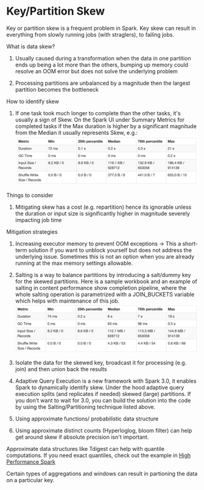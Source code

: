 # Key/Partition Skew

Key or partition skew is a frequent problem in Spark. Key skew can result in everything from slowly running jobs (with straglers), to failing jobs.


What is data skew?

1. Usually caused during a transformation when the data in one partition ends up being a lot more than the others, bumping up memory could resolve an OOM error but does not solve the underlying problem

1. Processing partitions are unbalanced by a magnitude then the largest partition becomes the bottleneck


How to identify skew

1. If one task took much longer to complete than the other tasks, it's usually a sign of Skew. On the Spark UI under Summary Metrics for completed tasks if the Max duration is higher by a significant magnitude from the Median it usually represents Skew, e.g.:
![Key-Skew-Spark-UI](../imgs/spark-skewed.png)

Things to consider

1. Mitigating skew has a cost (e.g. repartition) hence its ignorable unless the duration or input size is significantly higher in magnitude severely impacting job time


Mitigation strategies

1. Increasing executor memory to prevent OOM exceptions -> This a short-term solution if you want to unblock yourself but does not address the underlying issue. Sometimes this is not an option when you are already running at the max memory settings allowable. 

1. Salting is a way to balance partitions by introducing a salt/dummy key for the skewed partitions. Here is a sample workbook and an example of salting in content performance show completion pipeline, where the whole salting operation is parametrized with a JOIN_BUCKETS variable which helps with maintenance of this job.
![Spark-Salted-UI](../imgs/spark-salted.png)

1. Isolate the data for the skewed key, broadcast it for processing (e.g. join) and then union back the results

1. Adaptive Query Execution is a new framework with Spark 3.0, it enables Spark to dynamically identify skew. Under the hood adaptive query execution splits (and replicates if needed) skewed (large) partitions. If you don’t want to wait for 3.0, you can build the solution into the code by using the Salting/Partitioning technique listed above.

1. Using approximate functions/ probabilistic data structure

1. Using approximate distinct counts (Hyperloglog, bloom filter) can help get around skew if absolute precision isn't important.


Approximate data structures like Tdigest can help with quantile computations.
If you need exact quantiles, check out the example in [High Performance Spark](https://amzn.to/3cmdRw9)


Certain types of aggregations and windows can result in partioning the data on a particular key.
